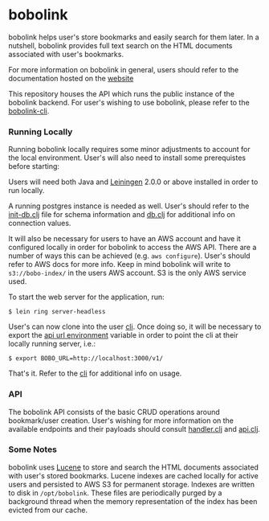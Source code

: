 # bobolink

bobolink helps user's store bookmarks and easily search for them later. In a nutshell, bobolink provides full text search on the HTML documents associated with user's bookmarks.

For more information on bobolink in general, users should refer to the documentation hosted on the [website](http://bobolink.me)

This repository houses the API which runs the public instance of the bobolink backend. For user's wishing to use bobolink,
please refer to the [bobolink-cli](https://github.com/jtanza/bobolink-cli).

### Running Locally

Running bobolink locally requires some minor adjustments to account for the local environment. User's will also need to 
install some prerequistes before starting:

Users will need both Java and [Leiningen](https://github.com/technomancy/leiningen) 2.0.0 or above installed in order to run locally.

A running postgres instance is needed as well. User's should refer to the [init-db.clj](https://github.com/jtanza/bobolink/blob/client-server/resources/init-db.sql) file for schema information and
[db.clj](https://github.com/jtanza/bobolink/blob/client-server/src/bobolink/db.clj) for additional info on connection values.

It will also be necessary for users to have an AWS account and have it configured locally in order for bobolink to access
the AWS API. There are a number of ways this can be achieved (e.g. `aws configure`). User's should refer to AWS docs for 
more info. Keep in mind bobolink will write to `s3://bobo-index/` in the users AWS account. S3 is the only AWS service used.

To start the web server for the application, run:

```
$ lein ring server-headless
```

User's can now clone into the user [cli](https://github.com/jtanza/bobolink-cli). Once doing so, it will be necessary to export the [api url environment](https://github.com/jtanza/bobolink-cli/blob/master/bobolink/api.py#L5) variable in order to point the cli at their locally running server, i.e.:

```
$ export BOBO_URL=http://localhost:3000/v1/
```

That's it. Refer to the [cli](https://github.com/jtanza/bobolink-cli) for additional info on usage.

### API

The bobolink API consists of the basic CRUD operations around bookmark/user creation. User's wishing for more information
on the available endpoints and their payloads should consult [handler.clj](https://github.com/jtanza/bobolink/blob/client-server/src/bobolink/handler.clj) and [api.clj](https://github.com/jtanza/bobolink/blob/client-server/src/bobolink/api.clj). 
	
### Some Notes

bobolink uses [Lucene](https://lucene.apache.org/) to store and search the HTML documents associated with user's stored bookmarks. 
Lucene indexes are cached locally for active users and persisted to AWS S3 for permanent storage. Indexes are written
to disk in `/opt/bobolink`. These files are periodically purged by a background thread when the memory representation of
the index has been evicted from our cache.





